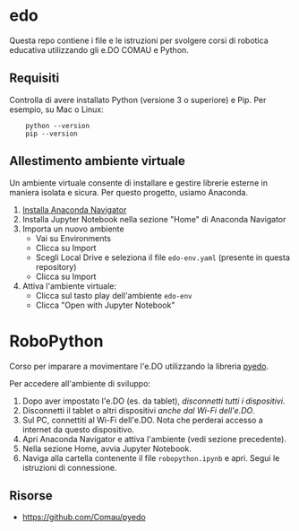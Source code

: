 # edo
Questa repo contiene i file e le istruzioni per svolgere corsi di robotica educativa utilizzando gli e.DO COMAU e Python.

## Requisiti
Controlla di avere installato Python (versione 3 o superiore) e Pip. Per esempio, su Mac o Linux:

        python --version
        pip --version

## Allestimento ambiente virtuale
Un ambiente virtuale consente di installare e gestire librerie esterne in maniera isolata e sicura. Per questo progetto, usiamo Anaconda.

1. [Installa Anaconda Navigator](https://www.anaconda.com/products/distribution)
2. Installa Jupyter Notebook nella sezione "Home" di Anaconda Navigator
3. Importa un nuovo ambiente
    - Vai su Environments 
    - Clicca su Import
    - Scegli Local Drive e seleziona il file `edo-env.yaml` (presente in questa repository)
    - Clicca su Import
4. Attiva l'ambiente virtuale: 
    - Clicca sul tasto play dell'ambiente `edo-env`
    - Clicca "Open with Jupyter Notebook"

# RoboPython
Corso per imparare a movimentare l'e.DO utilizzando la libreria [pyedo](https://github.com/Comau/pyedo).

Per accedere all'ambiente di sviluppo:

1. Dopo aver impostato l'e.DO (es. da tablet), *disconnetti tutti i dispositivi*.
2. Disconnetti il tablet o altri dispositivi *anche dal Wi-Fi dell'e.DO*.
3. Sul PC, connettiti al Wi-Fi dell'e.DO. Nota che perderai accesso a internet da questo dispositivo.
4. Apri Anaconda Navigator e attiva l'ambiente (vedi sezione precedente).
5. Nella sezione Home, avvia Jupyter Notebook.
6. Naviga alla cartella contenente il file `robopython.ipynb` e apri. Segui le istruzioni di connessione.

## Risorse

- https://github.com/Comau/pyedo
